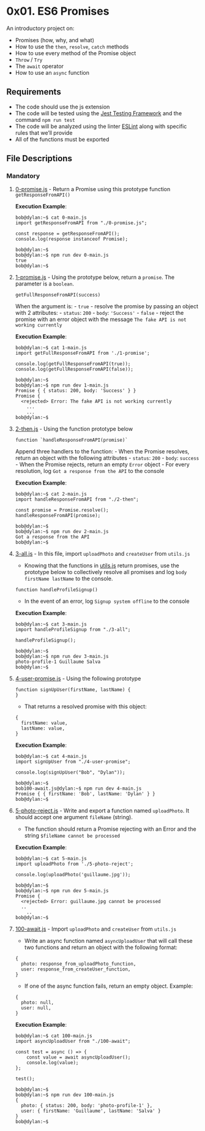 # 0x01. ES6 Promises
An introductory project on:

- Promises (how, why, and what)
- How to use the `then`, `resolve`, `catch` methods
- How to use every method of the Promise object
- `Throw` / `Try`
- The `await` operator
- How to use an `async` function

## Requirements
- The code should use the js extension
- The code will be tested using the [Jest Testing Framework](https://jestjs.io/) and the command `npm run test`
- The code will be analyzed using the linter [ESLint](https://eslint.org/) along with specific rules that we’ll provide
- All of the functions must be exported

## File Descriptions
### Mandatory

1. [0-promise.js](./0-promise.js) - Return a Promise using this prototype function `getResponseFromAPI()`

	**Execution Example**:
	```
	bob@dylan:~$ cat 0-main.js
	import getResponseFromAPI from "./0-promise.js";

	const response = getResponseFromAPI();
	console.log(response instanceof Promise);

	bob@dylan:~$ 
	bob@dylan:~$ npm run dev 0-main.js 
	true
	bob@dylan:~$
	```

2. [1-promise.js](./1-promise.js) - Using the prototype below, return a `promise`. The parameter is a `boolean`.
	```
	getFullResponseFromAPI(success)
	```
	When the argument is:
		- `true`
			- resolve the promise by passing an object with 2 attributes:
				- `status`: `200`
				- `body`: `'Success'`
		- `false`
			- reject the promise with an error object with the message `The fake API is not working currently`

	**Execution Example**:
   	```
	bob@dylan:~$ cat 1-main.js
	import getFullResponseFromAPI from './1-promise';

	console.log(getFullResponseFromAPI(true));
	console.log(getFullResponseFromAPI(false));

	bob@dylan:~$ 
	bob@dylan:~$ npm run dev 1-main.js 
	Promise { { status: 200, body: 'Success' } }
	Promise {
	  <rejected> Error: The fake API is not working currently
	    ...
	    ...
	bob@dylan:~$ 
	```
3. [2-then.js](./2-then.js) - Using the function prototype below
	```
	function `handleResponseFromAPI(promise)`
	```
	Append three handlers to the function:
		- When the Promise resolves, return an object with the following attributes
			- `status`: `200`
			- `body`: `success`
		- When the Promise rejects, return an empty `Error` object
		- For every resolution, log `Got a response from the API` to the console

	**Execution Example**:
 	```
	bob@dylan:~$ cat 2-main.js
	import handleResponseFromAPI from "./2-then";

	const promise = Promise.resolve();
	handleResponseFromAPI(promise);

	bob@dylan:~$ 
	bob@dylan:~$ npm run dev 2-main.js 
	Got a response from the API
	bob@dylan:~$ 
	```

4. [3-all.js](./3-all.js) - In this file, import `uploadPhoto` and `createUser` from `utils.js`
	- Knowing that the functions in [utils.js](testFiles/utils.js) return promises, use the prototype below to collectively resolve all promises and log `body firstName lastName` to the console.
	```
	function handleProfileSignup()
 	```
	- In the event of an error, log `Signup system offline` to the console

	**Execution Example**:
 	```
	bob@dylan:~$ cat 3-main.js
	import handleProfileSignup from "./3-all";
	
	handleProfileSignup();
	
	bob@dylan:~$ 
	bob@dylan:~$ npm run dev 3-main.js 
	photo-profile-1 Guillaume Salva
	bob@dylan:~$ 	
 	```

5. [4-user-promise.js](./4-user-promise.js) - Using the following prototype
	```
	function signUpUser(firstName, lastName) {
	}
	```
	- That returns a resolved promise with this object:
	```
	{	
	  firstName: value,
	  lastName: value,
	}
	```
   **Execution Example**:
	```
	bob@dylan:~$ cat 4-main.js
	import signUpUser from "./4-user-promise";

	console.log(signUpUser("Bob", "Dylan"));

	bob@dylan:~$ 
	bob100-await.js@dylan:~$ npm run dev 4-main.js 
	Promise { { firstName: 'Bob', lastName: 'Dylan' } }
	bob@dylan:~$
	```
6. [5-photo-reject.js](./5-photo-reject.js) - Write and export a function named `uploadPhoto`. It should accept one argument `fileName` (string).

	- The function should return a Promise rejecting with an Error and the string `$fileName cannot be processed`

   **Execution Example**:
	```
	bob@dylan:~$ cat 5-main.js
	import uploadPhoto from './5-photo-reject';

	console.log(uploadPhoto('guillaume.jpg'));

	bob@dylan:~$ 
	bob@dylan:~$ npm run dev 5-main.js 
	Promise {
	  <rejected> Error: guillaume.jpg cannot be processed
	  ..
	    ..
	bob@dylan:~$ 
	```
7. [100-await.js](./100-await.js) - Import `uploadPhoto` and `createUser` from `utils.js`

	- Write an async function named `asyncUploadUser` that will call these two functions and return an object with the following format:
	```
	{
	  photo: response_from_uploadPhoto_function,
	  user: response_from_createUser_function,
	}
 	```
	- If one of the async function fails, return an empty object. Example:
	```
	{
	  photo: null,
	  user: null,
	}
	```

	**Execution Example**:
	```
	bob@dylan:~$ cat 100-main.js
	import asyncUploadUser from "./100-await";

	const test = async () => {
	    const value = await asyncUploadUser();
	    console.log(value);
	};

	test();

	bob@dylan:~$ 
	bob@dylan:~$ npm run dev 100-main.js 
	{
	  photo: { status: 200, body: 'photo-profile-1' },
	  user: { firstName: 'Guillaume', lastName: 'Salva' }
	}
	bob@dylan:~$ 
	```
   
